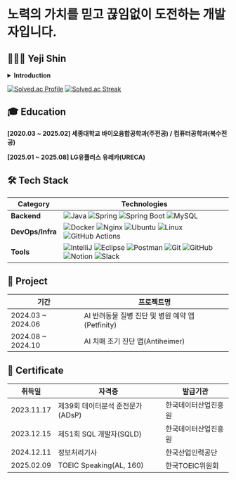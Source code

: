 <!--
**yereumi/yereumi** is a ✨ _special_ ✨ repository because its `README.md` (this file) appears on your GitHub profile.

Here are some ideas to get you started:

- 🔭 I’m currently working on ...
- 🌱 I’m currently learning ...
- 👯 I’m looking to collaborate on ...
- 🤔 I’m looking for help with ...
- 💬 Ask me about ...
- 📫 How to reach me: ...
- 😄 Pronouns: ...
- ⚡ Fun fact: ...
-->

# 노력의 가치를 믿고 끊임없이 도전하는 개발자입니다.

## 👩🏻‍💻 Yeji Shin

<!--
[![Mail](https://img.shields.io/badge/Mail-EA4335?style=flat&logo=Gmail&logoColor=white)]()
[![Blog](https://img.shields.io/badge/Blog-20C997?style=flat&logo=Velog&logoColor=white)](https://velog.io/@yereumi)
[![Instagram](https://img.shields.io/badge/Instagram-E4405F?style=flat&logo=Instagram&logoColor=white)](https://www.instagram.com/ye.reumi/)
-->
<details>
<summary><b>Introduction</b></summary>
<div markdown="1"><br>
  학창시절 <b>12년 개근</b>으로 다진 성실함을 바탕으로, 대학에서는 컴퓨터공학을 복수전공하며 <b>우등 졸업</b>이라는 값진 결실을 얻었습니다.<br><br>
  
  앞으로도 지속적인 배움과 성장을 통해 전문적인 백엔드 개발자로 나아가고자 합니다.<br><br>

</div>
</details>

[![Solved.ac Profile](http://mazassumnida.wtf/api/v2/generate_badge?boj=lovelyyeji01)](https://solved.ac/lovelyyeji01)
[![Solved.ac Streak](http://mazandi.herokuapp.com/api?handle=lovelyyeji01)](https://solved.ac/lovelyyeji01)
<!--[![Solved.ac Stats](https://github-readme-solvedac.hyp3rflow.vercel.app/api/?handle=lovelyyeji01)](https://solved.ac/lovelyyeji01)-->

## 🎓 Education

**[2020.03 ~ 2025.02] 세종대학교 바이오융합공학과(주전공) / 컴퓨터공학과(복수전공)**

**[2025.01 ~ 2025.08] LG유플러스 유레카(URECA)**

## 🛠️ Tech Stack

| Category    | Technologies |
|-------------|--------------|
| **Backend** | ![Java](https://img.shields.io/badge/Java-007396?style=flat&logo=OpenJDK&logoColor=white) ![Spring](https://img.shields.io/badge/Spring-6DB33F?style=flat&logo=Spring&logoColor=white) ![Spring Boot](https://img.shields.io/badge/Spring_Boot-6DB33F?style=flat&logo=SpringBoot&logoColor=white) ![MySQL](https://img.shields.io/badge/MySQL-4479A1?style=flat&logo=MySQL&logoColor=white) |
| **DevOps/Infra** | ![Docker](https://img.shields.io/badge/Docker-2496ED?style=flat&logo=Docker&logoColor=white) ![Nginx](https://img.shields.io/badge/Nginx-009639?style=flat&logo=Nginx&logoColor=white) ![Ubuntu](https://img.shields.io/badge/Ubuntu-E95420?style=flat&logo=Ubuntu&logoColor=white) ![Linux](https://img.shields.io/badge/Linux-FCC624?style=flat&logo=Linux&logoColor=white) ![GitHub Actions](https://img.shields.io/badge/GitHub_Actions-2088FF?style=flat&logo=GitHubActions&logoColor=white) |
| **Tools** | ![IntelliJ](https://img.shields.io/badge/IntelliJ-000000?style=flat&logo=IntellijIDEA&logoColor=white) ![Eclipse](https://img.shields.io/badge/Eclipse-2C2255?style=flat&logo=Eclipse&logoColor=white) ![Postman](https://img.shields.io/badge/Postman-FF6C37?style=flat&logo=Postman&logoColor=white) ![Git](https://img.shields.io/badge/Git-F05032?style=flat&logo=Git&logoColor=white) ![GitHub](https://img.shields.io/badge/GitHub-181717?style=flat&logo=GitHub&logoColor=white) ![Notion](https://img.shields.io/badge/Notion-000000?style=flat&logo=Notion&logoColor=white) ![Slack](https://img.shields.io/badge/Slack-4A154B?style=flat&logo=Slack&logoColor=white) |

## 📍 Project

| 기간             | 프로젝트명                                  |
|-----------------|------------------------------------------|
| 2024.03 ~ 2024.06 | AI 반려동물 질병 진단 및 병원 예약 앱(Petfinity) |
| 2024.08 ~ 2024.10 | AI 치매 조기 진단 앱(Antiheimer)             |

## 📄 Certificate

| 취득일       | 자격증                      | 발급기관          |
|------------|----------------------------|----------------|
| 2023.11.17 | 제39회 데이터분석 준전문가(ADsP) | 한국데이터산업진흥원 |
| 2023.12.15 | 제51회 SQL 개발자(SQLD)       | 한국데이터산업진흥원 |
| 2024.12.11 | 정보처리기사                  | 한국산업인력공단    |
| 2025.02.09 | TOEIC Speaking(AL, 160)   | 한국TOEIC위원회 |
